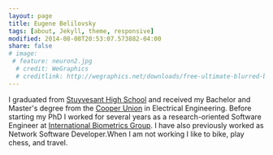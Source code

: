 ```yaml
---
layout: page
title: Eugene Belilovsky
tags: [about, Jekyll, theme, responsive]
modified: 2014-08-08T20:53:07.573882-04:00
share: false
# image:
 # feature: neuron2.jpg
  # credit: WeGraphics
  # creditlink: http://wegraphics.net/downloads/free-ultimate-blurred-background-pack/
---
```


I graduated from [Stuyvesant High School](stuy.edu) and received my Bachelor and Master's degree from the [Cooper Union](www.cooper.edu) in Electrical Engineering. Before starting my PhD I worked for several years as a research-oriented Software Engineer at [International Biometrics Group](https://www.novetta.com/). I have also previously worked as Network Software Developer.When I am not working I like to bike, play chess, and travel. 


